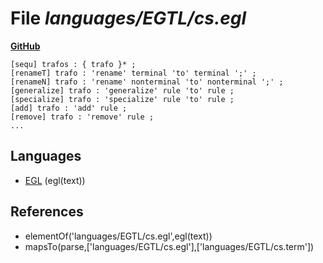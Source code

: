 # File _languages/EGTL/cs.egl_
**[GitHub](https://github.com/softlang/yas/blob/master/languages/EGTL/cs.egl)**
```
[sequ] trafos : { trafo }* ;
[renameT] trafo : 'rename' terminal 'to' terminal ';' ;
[renameN] trafo : 'rename' nonterminal 'to' nonterminal ';' ;
[generalize] trafo : 'generalize' rule 'to' rule ;
[specialize] trafo : 'specialize' rule 'to' rule ;
[add] trafo : 'add' rule ;
[remove] trafo : 'remove' rule ;
...
```

## Languages
* [EGL](../languages/EGL.md) (egl(text))

## References
* elementOf('languages/EGTL/cs.egl',egl(text))
* mapsTo(parse,['languages/EGTL/cs.egl'],['languages/EGTL/cs.term'])
